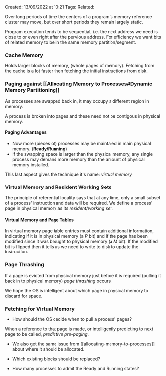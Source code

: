 Created: 13/09/2022 at 10:21
Tags: 
Related:

Over long periods of time the centers of a program's memory reference cluster may move, but over short periods they remain largely static.

Program execution tends to be sequential, i.e. the next address we need is close to or even right after the pervious address.
For efficiency we want bits of related memory to be in the same memory partition/segment.

### Cache Memory
Holds larger blocks of memory, (whole pages of memory). Fetching from the cache is a lot faster then fetching the initial instructions from disk.

### Paging against [[Allocating Memory to Processes#Dynamic Memory Partitioning]]
As processes are swapped back in, it may occupy a different region in memory.

A process is broken into pages and these need not be contigous in physical memory.

#### Paging Advantages
- Now more (pieces of) processes may be maintaied in main physical memory. (**Ready/Running**)
- If the swapping space is larger than the physical memory, any single process may demand more memory than the amount of physical memory installed.

This last aspect gives the technique it's name: *virtual memory*

### Virtual Memory and Resident Working Sets
The principle of referential locality says that at any time, only a small subset of a process' instruction and data will be required.
We define a process' page in physical memory as its *resident/working set*.

#### Virtual Memory and Page Tables
In virtual memory page table entries must contain additional information, indicating if it is in physical memory (a *P* bit) and if the page has been modified since it was brought to physical memory (a *M* bit).
If the modified bit is flipped then it tells us we need to write to disk to update the instruction.

### Page Thrashing
If a page is evicted from physical memory just before it is required (pulling it back in to physical memory) *page thrashing* occurs.

We hope the OS is intelligent about which page in physical memory to discard for space.

### Fetching for Virtual Memory
- How should the OS decide when to pull a process' pages?

When a reference to that page is made, or intelligently predicting to next page to be called, *predictive pre-paging*.

- We also get the same issue from [[allocating-memory-to-processes]] about where it should be allocated.

- Which existing blocks should be replaced?

- How many processes to admit the Ready and Running states?
